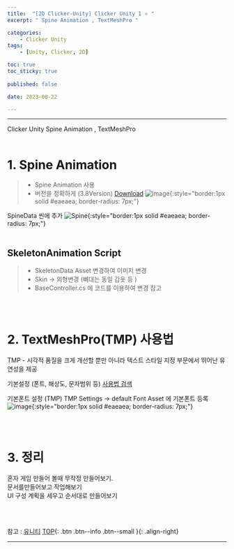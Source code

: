 ```yaml
---
title:  "[2D Clicker-Unity] Clicker Unity 1 ⭐ "
excerpt: " Spine Animation , TextMeshPro "

categories:
    - Clicker Unity
tags:
    - [Unity, Clicker, 2D]

toc: true
toc_sticky: true
 
published: false

date: 2023-08-22

---
```

- - -

Clicker Unity  Spine Animation , TextMeshPro
<br><br>


# 1. Spine Animation

> - Spine Animation 사용
> - 버전을 정확하게  (3.8Version) [Download](http://ko.esotericsoftware.com/spine-unity-download)
![image](https://github.com/levell1/levell1.github.io/assets/96651722/9c58f06a-1698-4b0f-9052-107b0a5d1ca3){:style="border:1px solid #eaeaea; border-radius: 7px;"}  

SpineData 씬에 추가 
![Spine](https://github.com/levell1/levell1.github.io/assets/96651722/0a442503-ecf9-442d-a9c8-388b058e6d88){:style="border:1px solid #eaeaea; border-radius: 7px;"}  
<br>

## SkeletonAnimation Script
> - SkeletonData Asset 변경하여 이미지 변경
> - Skin -> 외형변경 (뼈대는 동일 갑옷 등 )
> - BaseController.cs 에 코드를 이용하여 변경 참고

<br><br>

# 2. TextMeshPro(TMP) 사용법

TMP - 시각적 품질을 크게 개선할 뿐만 아니라 텍스트 스타일 지정 부문에서 뛰어난 유연성을 제공

기본설정 (폰트, 해상도, 문자범위 등)
[사용법 검색](https://www.google.com/search?q=textmeshpro+%EC%9C%A0%EB%8B%88%ED%8B%B0&oq=textmesh&aqs=chrome.1.69i57j0i20i263i512j0i512l8.7134j0j7&sourceid=chrome&ie=UTF-8)

기본폰트 설정 (TMP) TMP Settings -> default Font Asset 에 기본폰트 등록
![image](https://github.com/levell1/levell1.github.io/assets/96651722/262d2b0e-ea9d-42e7-aa20-7fb704760f62){:style="border:1px solid #eaeaea; border-radius: 7px;"}  

<br><br> 

# 3. 정리

혼자 게임 만들어 볼때 무작정 만들어보기.  
문서를만들어보고 작업해보기  
UI 구성 계획을 세우고 순서대로 만들어보기  


<br><br>

참고 : [유니티](https://docs.unity3d.com/kr/)
[TOP](#){: .btn .btn--info .btn--small }{: .align-right}
<br>
- - -
